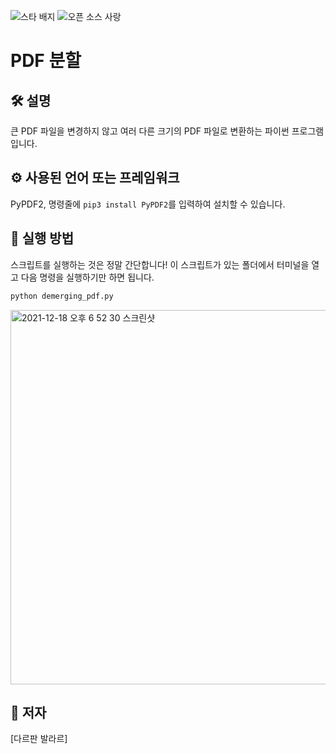 ![스타 배지](https://img.shields.io/static/v1?label=%F0%9F%8C%9F&message=If%20Useful&style=style=flat&color=BC4E99)
![오픈 소스 사랑](https://badges.frapsoft.com/os/v1/open-source.svg?v=103)

# PDF 분할

## 🛠️ 설명

큰 PDF 파일을 변경하지 않고 여러 다른 크기의 PDF 파일로 변환하는 파이썬 프로그램입니다.

## ⚙️ 사용된 언어 또는 프레임워크
PyPDF2, 명령줄에 `pip3 install PyPDF2`를 입력하여 설치할 수 있습니다.

## 🌟 실행 방법
스크립트를 실행하는 것은 정말 간단합니다! 이 스크립트가 있는 폴더에서 터미널을 열고 다음 명령을 실행하기만 하면 됩니다.
```sh
python demerging_pdf.py
```
<img width="599" alt="2021-12-18 오후 6 52 30 스크린샷" src="https://user-images.githubusercontent.com/95535468/147670937-b6832970-8ed1-4180-a13a-264a55db0dd7.png">

## 🤖 저자
[다르판 발라르]
